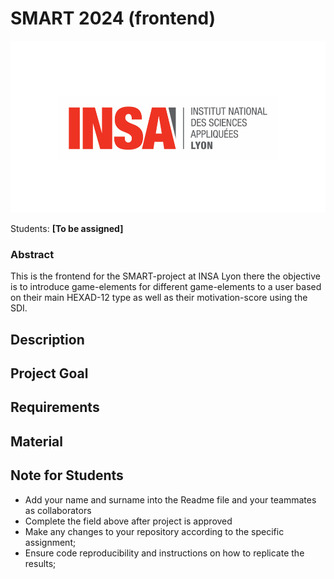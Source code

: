 # SMART 2024 (frontend)

![Insalogo](./Images/logo-insa_0.png)

Students: **[To be assigned]**

### Abstract
This is the frontend for the SMART-project at INSA Lyon there the objective is to introduce game-elements for different game-elements to a user based on their main HEXAD-12 type as well as their motivation-score using the SDI.

## Description 

## Project Goal

## Requirements

## Material

## Note for Students

* Add your name and surname into the Readme file and your teammates as collaborators
* Complete the field above after project is approved
* Make any changes to your repository according to the specific assignment;
* Ensure code reproducibility and instructions on how to replicate the results;